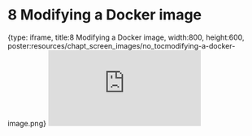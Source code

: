 # 8 Modifying a Docker image
 
{type: iframe, title:8 Modifying a Docker image, width:800, height:600, poster:resources/chapt_screen_images/no_tocmodifying-a-docker-image.png}
![](https://jhudatascience.org/Adv_Reproducibility_in_Cancer_Informatics//no_tocmodifying-a-docker-image.html)
 

 
